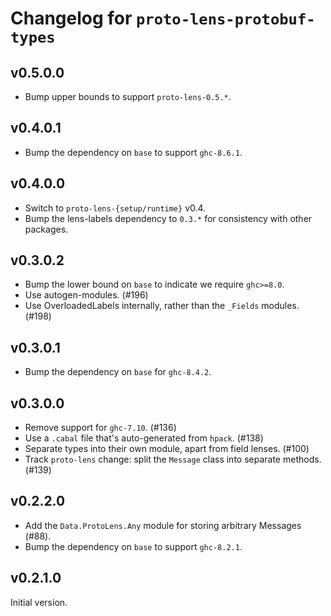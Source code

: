 # Changelog for `proto-lens-protobuf-types`

## v0.5.0.0
- Bump upper bounds to support `proto-lens-0.5.*`.

## v0.4.0.1
- Bump the dependency on `base` to support `ghc-8.6.1`.

## v0.4.0.0
- Switch to `proto-lens-{setup/runtime}` v0.4.
- Bump the lens-labels dependency to `0.3.*` for consistency with other
  packages.

## v0.3.0.2
- Bump the lower bound on `base` to indicate we require `ghc>=8.0`.
- Use autogen-modules. (#196)
- Use OverloadedLabels internally, rather than the `_Fields` modules. (#198)

## v0.3.0.1
- Bump the dependency on `base` for `ghc-8.4.2`.

## v0.3.0.0
- Remove support for `ghc-7.10`. (#136)
- Use a `.cabal` file that's auto-generated from `hpack`. (#138)
- Separate types into their own module, apart from field lenses. (#100)
- Track `proto-lens` change: split the `Message` class into
  separate methods. (#139)


## v0.2.2.0
- Add the `Data.ProtoLens.Any` module for storing arbitrary Messages (#88).
- Bump the dependency on `base` to support `ghc-8.2.1`.

## v0.2.1.0
Initial version.
